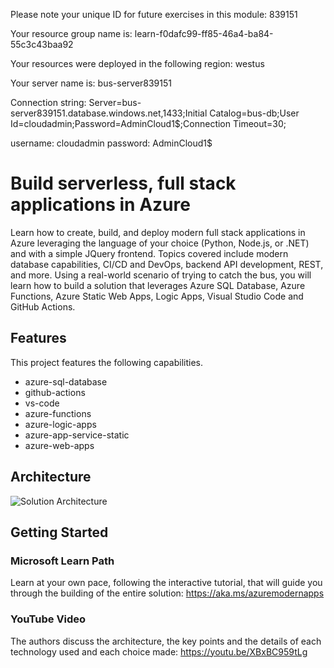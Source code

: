 Please note your unique ID for future exercises in this module: 839151

Your resource group name is: learn-f0dafc99-ff85-46a4-ba84-55c3c43baa92

Your resources were deployed in the following region: westus

Your server name is: bus-server839151

Connection string: Server=bus-server839151.database.windows.net,1433;Initial Catalog=bus-db;User Id=cloudadmin;Password=AdminCloud1$;Connection Timeout=30;

username: cloudadmin
password: AdminCloud1$

# Build serverless, full stack applications in Azure

Learn how to create, build, and deploy modern full stack applications in Azure leveraging the language of your choice (Python, Node.js, or .NET) and with a simple JQuery frontend. Topics covered include modern database capabilities, CI/CD and DevOps, backend API development, REST, and more. Using a real-world scenario of trying to catch the bus, you will learn how to build a solution that leverages Azure SQL Database, Azure Functions, Azure Static Web Apps, Logic Apps, Visual Studio Code and GitHub Actions.

## Features

This project features the following capabilities.

- azure-sql-database
- github-actions
- vs-code
- azure-functions
- azure-logic-apps
- azure-app-service-static
- azure-web-apps

## Architecture

![Solution Architecture](./documents/catch-the-bus-architecture.svg)

## Getting Started

### Microsoft Learn Path

Learn  at your own pace, following the interactive tutorial, that will guide you through the building of the entire solution: https://aka.ms/azuremodernapps 

### YouTube Video

The authors discuss the architecture, the key points and the details of each technology used and each choice made: https://youtu.be/XBxBC959tLg
